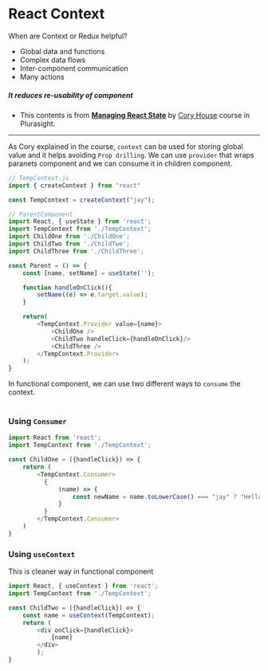 # React Context
When are Context or Redux helpful?
- Global data and functions
- Complex data flows
- Inter-component communication
- Many actions

##### It reduces re-usability of component

* This contents is from **[Managing React State](https://app.pluralsight.com/library/courses/react-state-managing)** by [Cory House](https://www.bitnative.com/) course in Plurasight.

-----------------------------------------
As Cory explained in the course, `context` can be used for storing global value and it helps avoiding `Prop drilling`.
We can use `provider` that wraps paranets component and we can consume it in children component.
```javascript
// TempContext.js
import { createContext } from "react"

const TempContext = createContext("jay");
```
```javascript
// ParentComponent
import React, { useState } from 'react';
import TempContext from './TempContext';
import ChildOne from './ChildOne';
import ChildTwo from './ChildTwo';
import ChildThree from './ChildThree';

const Parent = () => {
    const [name, setName] = useState('');

    function handleOnClick(){
        setName((e) => e.target.value);
    }

    return(
        <TempContext.Provider value={name}>
            <ChildOne />
            <ChildTwo handleClick={handleOnClick}/>
            <ChildThree />
        </TempContext.Provider>
    );
}
```
In functional component, we can use two different ways to `consume` the context.<br/>
<br/>
### Using `Consumer`
```javascript
import React from 'react';
import TempContext from './TempContext';

const ChildOne = ({handleClick}) => {
    return (
        <TempContext.Consumer>
          {
              (name) => {
                  const newName = name.toLowerCase() === "jay" ? "Hello" : "Bye";
              }
          }
        </TempContext.Consumer>
    )
}
```

### Using `useContext`
This is cleaner way in functional component
```javascript
import React, { useContext } from 'react';
import TempContext from './TempContext';

const ChildTwo = ({handleClick}) => {
    const name = useContext(TempContext);
    return (
        <div onClick={handleClick}>
            {name}
        </div>
        );
}

```

